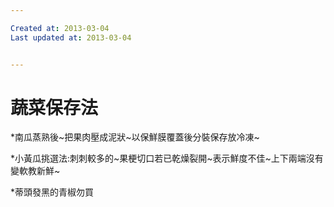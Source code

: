 ```yaml
---

Created at: 2013-03-04
Last updated at: 2013-03-04


---
```


# 蔬菜保存法


\*南瓜蒸熟後~把果肉壓成泥狀~以保鮮膜覆蓋後分裝保存放冷凍~

\*小黃瓜挑選法:刺刺較多的~果梗切口若已乾燥裂開~表示鮮度不佳~上下兩端沒有變軟教新鮮~

\*蒂頭發黑的青椒勿買

